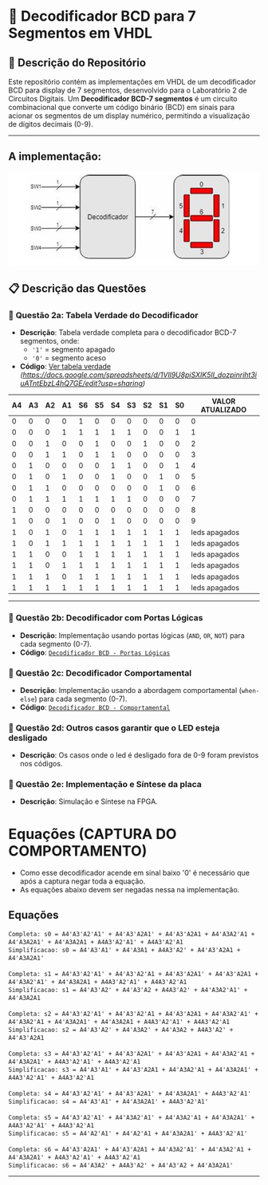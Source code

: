 # 📁 Decodificador BCD para 7 Segmentos em VHDL

## 📜 Descrição do Repositório
Este repositório contém as implementações em VHDL de um decodificador BCD para display de 7 segmentos, desenvolvido para o Laboratório 2 de Circuitos Digitais. Um **Decodificador BCD-7 segmentos** é um circuito combinacional que converte um código binário (BCD) em sinais para acionar os segmentos de um display numérico, permitindo a visualização de dígitos decimais (0-9).

---
## A implementação:

![Decoder 7 segmentos](decoder.jpg)  

## 📋 Descrição das Questões

### 🔹 **Questão 2a: Tabela Verdade do Decodificador**
- **Descrição**: Tabela verdade completa para o decodificador BCD-7 segmentos, onde:
  - `'1'` = segmento apagado
  - `'0'` = segmento aceso
- **Código**: [Ver tabela verdade](#) *(https://docs.google.com/spreadsheets/d/1Vll9U8piSXIK5Il_dozpinriht3iuATntEbzL4hQ7GE/edit?usp=sharing)*

| **A4** | **A3** | **A2** | **A1** | **S6** | **S5** | **S4** | **S3** | **S2** | **S1** | **S0** | **VALOR ATUALIZADO** |
|---|---|---|---|---|---|---|---|---|---|---|---|
| 0 | 0 | 0 | 0 | 1 | 0 | 0 | 0 | 0 | 0 | 0 | 0 |
| 0 | 0 | 0 | 1 | 1 | 1 | 1 | 1 | 0 | 0 | 1 | 1 |
| 0 | 0 | 1 | 0 | 0 | 1 | 0 | 0 | 1 | 0 | 0 | 2 |
| 0 | 0 | 1 | 1 | 0 | 1 | 1 | 0 | 0 | 0 | 0 | 3 |
| 0 | 1 | 0 | 0 | 0 | 0 | 1 | 1 | 0 | 0 | 1 | 4 |
| 0 | 1 | 0 | 1 | 0 | 0 | 1 | 0 | 0 | 1 | 0 | 5 |
| 0 | 1 | 1 | 0 | 0 | 0 | 0 | 0 | 0 | 1 | 0 | 6 |
| 0 | 1 | 1 | 1 | 1 | 1 | 1 | 1 | 0 | 0 | 0 | 7 |
| 1 | 0 | 0 | 0 | 0 | 0 | 0 | 0 | 0 | 0 | 0 | 8 |
| 1 | 0 | 0 | 1 | 0 | 0 | 1 | 0 | 0 | 0 | 0 | 9 |
| 1 | 0 | 1 | 0 | 1 | 1 | 1 | 1 | 1 | 1 | 1 | leds apagados |
| 1 | 0 | 1 | 1 | 1 | 1 | 1 | 1 | 1 | 1 | 1 | leds apagados |
| 1 | 1 | 0 | 0 | 1 | 1 | 1 | 1 | 1 | 1 | 1 | leds apagados |
| 1 | 1 | 0 | 1 | 1 | 1 | 1 | 1 | 1 | 1 | 1 | leds apagados |
| 1 | 1 | 1 | 0 | 1 | 1 | 1 | 1 | 1 | 1 | 1 | leds apagados |
| 1 | 1 | 1 | 1 | 1 | 1 | 1 | 1 | 1 | 1 | 1 | leds apagados |

---

### 🔹 **Questão 2b: Decodificador com Portas Lógicas**
- **Descrição**: Implementação usando portas lógicas (`AND`, `OR`, `NOT`) para cada segmento (0-7).  
- **Código**: [`Decodificador BCD - Portas Lógicas`](https://github.com/luiz-pytech/Praticas_Sistemas_Digitais/blob/main/pratica2-Multiplexadores_Decodificadores/Decodificadores/bcd7seg_gate_level.vhd)  

### 🔹 **Questão 2c: Decodificador Comportamental**
- **Descrição**: Implementação usando a abordagem comportamental (`when-else`) para cada segmento (0-7).  
- **Código**: [`Decodificador BCD - Comportamental`](https://github.com/luiz-pytech/Praticas_Sistemas_Digitais/blob/main/pratica2-Multiplexadores_Decodificadores/Decodificadores/bcd7seg_gate_level.vhd)

### 🔹 **Questão 2d: Outros casos garantir que o LED esteja desligado**
- **Descrição**: Os casos onde o led é desligado fora de 0-9 foram previstos nos códigos.  

### 🔹 **Questão 2e: Implementação e Síntese da placa**
- **Descrição**: Simulação e Síntese na FPGA.  

# Equações (CAPTURA DO COMPORTAMENTO)

- Como esse decodificador acende em sinal baixo '0' é necessário que após a captura negar toda a equação.
- As equações abaixo devem ser negadas nessa na implementação.

## Equações

```plaintext
Completa: s0 = A4'A3'A2'A1' + A4'A3'A2A1' + A4'A3'A2A1 + A4'A3A2'A1 + A4'A3A2A1' + A4'A3A2A1 + A4A3'A2'A1' + A4A3'A2'A1
Simplificacao: s0 = A4'A3'A1' + A4'A3A1 + A4A3'A2' + A4'A3'A2A1 + A4'A3A2A1'

Completa: s1 = A4'A3'A2'A1' + A4'A3'A2'A1 + A4'A3'A2A1' + A4'A3'A2A1 + A4'A3A2'A1' + A4'A3A2A1 + A4A3'A2'A1' + A4A3'A2'A1
Simplificacao: s1 = A4'A3'A2' + A4'A3'A2 + A4A3'A2' + A4'A3A2'A1' + A4'A3A2A1

Completa: s2 = A4'A3'A2'A1' + A4'A3'A2'A1 + A4'A3'A2A1 + A4'A3A2'A1' + A4'A3A2'A1 + A4'A3A2A1' + A4'A3A2A1 + A4A3'A2'A1' + A4A3'A2'A1
Simplificacao: s2 = A4'A3'A2' + A4'A3A2' + A4'A3A2 + A4A3'A2' + A4'A3'A2A1

Completa: s3 = A4'A3'A2'A1' + A4'A3'A2A1' + A4'A3'A2A1 + A4'A3A2'A1 + A4'A3A2A1' + A4A3'A2'A1' + A4A3'A2'A1
Simplificacao: s3 = A4'A3'A1' + A4'A3'A2A1 + A4'A3A2'A1 + A4'A3A2A1' + A4A3'A2'A1' + A4A3'A2'A1

Completa: s4 = A4'A3'A2'A1' + A4'A3'A2A1' + A4'A3A2A1' + A4A3'A2'A1'
Simplificacao: s4 = A4'A3'A1' + A4'A3A2A1' + A4A3'A2'A1'

Completa: s5 = A4'A3'A2'A1' + A4'A3A2'A1' + A4'A3A2'A1 + A4'A3A2A1' + A4A3'A2'A1' + A4A3'A2'A1
Simplificacao: s5 = A4'A2'A1' + A4'A2'A1 + A4'A3A2A1' + A4A3'A2'A1'

Completa: s6 = A4'A3'A2A1' + A4'A3'A2A1 + A4'A3A2'A1' + A4'A3A2'A1 + A4'A3A2A1' + A4A3'A2'A1' + A4A3'A2'A1
Simplificacao: s6 = A4'A3A2' + A4A3'A2' + A4'A3'A2 + A4'A3A2A1'

```
---




